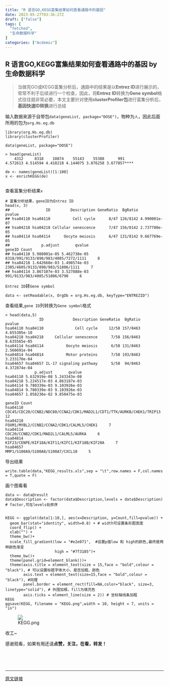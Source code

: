 ```yaml
---
title: "R 语言GO,KEGG富集结果如何查看通路中的基因"
date: 2023-05-27T03:36:27Z
draft: ["false"]
tags: [
  "fetched",
  "生命数据科学"
]
categories: ["Acdemic"]
---
```

R 语言GO,KEGG富集结果如何查看通路中的基因 by 生命数据科学
------
<div><section><mp-common-profile data-pluginname="mpprofile" data-weui-theme="light" data-id="Mzk0MDI4MjM4NQ==" data-headimg="http://mmbiz.qpic.cn/mmbiz_png/Nf8QqUlJukMmaCXNABdtSPicSfZU9GMyI6PHia3Gqfy5DNMias3VicXY8Gh70vu1gibxsObqoGRRHYtJLKX6WbyeeNw/0?wx_fmt=png" data-nickname="生命数据科学" data-alias="Data_Research" data-signature="科研是天马行空的想象和脚踏实地的认真！" data-from="0" data-is_biz_ban="0"></mp-common-profile></section><section data-tool="markdown编辑器" data-website="https://markdown.com.cn/editor"><blockquote data-tool="markdown.com.cn编辑器"><p>当做完GO或KEGG富集分析后，通路中的结果是以<strong>Entrez ID</strong>进行展示的，常常不利于后续进行一个检查，因此，将<strong>Entrez ID</strong>转换为<strong>Gene symbol</strong>格式往往就非常必要，本文主要针对使用<strong>clusterProfiler包</strong>进行富集分析后，<strong>基因快速ID转换</strong>进行总结</p></blockquote><p data-tool="markdown.com.cn编辑器">输入数据来源于自带包<code>data(geneList, package="DOSE")</code>，物种为<code>人</code>，因此后面所用的包为<code>org.Hs.eg.db</code></p><pre data-tool="markdown.com.cn编辑器"><span></span><code>library(org.Hs.eg.db)<br>library(clusterProfiler)<br><br>data(geneList, package="DOSE")<br><br>&gt; head(geneList)<br>    4312     8318    10874    55143    55388      991 <br>4.572613 4.514594 4.418218 4.144075 3.876258 3.677857****<br><br>de &lt;- names(geneList)[1:100]<br>x &lt;- enrichKEGG(de)<br><br></code></pre><p data-tool="markdown.com.cn编辑器">查看富集分析结果<code>x</code></p><pre data-tool="markdown.com.cn编辑器"><span></span><code># 富集分析结果，geneID为Entrez ID<br>head(x, 3)<br>##                ID         Description GeneRatio  BgRatio       pvalue<br>## hsa04110 hsa04110          Cell cycle      8/47 126/8142 4.990001e-07<br>## hsa04218 hsa04218 Cellular senescence      7/47 156/8142 2.737780e-05<br>## hsa04114 hsa04114      Oocyte meiosis      6/47 131/8142 9.667769e-05<br>##              p.adjust       qvalue                               geneID Count<br>## hsa04110 5.988001e-05 5.462738e-05 8318/991/9133/890/983/4085/7272/1111     8<br>## hsa04218 1.642668e-03 1.498574e-03    2305/4605/9133/890/983/51806/1111     7<br>## hsa04114 3.867107e-03 3.527888e-03         991/9133/983/4085/51806/6790     6<br></code></pre><p data-tool="markdown.com.cn编辑器"><code>Entrez ID</code>转<code>Gene symbol</code></p><pre data-tool="markdown.com.cn编辑器"><span></span><code>data &lt;- setReadable(x, OrgDb = org.Hs.eg.db, keyType="ENTREZID")<br></code></pre><p data-tool="markdown.com.cn编辑器">查看结果,<code>gene ID</code>列转换为<code>Gene symbol</code>格式</p><pre data-tool="markdown.com.cn编辑器"><span></span><code>&gt; head(data,5)<br>               ID             Description GeneRatio  BgRatio       pvalue<br>hsa04110 hsa04110              Cell cycle     12/58 157/8463 4.655305e-10<br>hsa04218 hsa04218     Cellular senescence      7/58 156/8463 8.635565e-05<br>hsa04114 hsa04114          Oocyte meiosis      6/58 131/8463 2.566691e-04<br>hsa04814 hsa04814          Motor proteins      7/58 193/8463 3.233170e-04<br>hsa04657 hsa04657 IL-17 signaling pathway      5/58  94/8463 4.372874e-04<br>             p.adjust       qvalue<br>hsa04110 5.632919e-08 5.243343e-08<br>hsa04218 5.224517e-03 4.863187e-03<br>hsa04114 9.780339e-03 9.103926e-03<br>hsa04814 9.780339e-03 9.103926e-03<br>hsa04657 1.058236e-02 9.850475e-03<br>                                                                        geneID Count<br>hsa04110 CDC45/CDC20/CCNB2/NDC80/CCNA2/CDK1/MAD2L1/CDT1/TTK/AURKB/CHEK1/TRIP13    12<br>hsa04218                             FOXM1/MYBL2/CCNB2/CCNA2/CDK1/CALML5/CHEK1     7<br>hsa04114                                  CDC20/CCNB2/CDK1/MAD2L1/CALML5/AURKA     6<br>hsa04814                          KIF23/CENPE/KIF18A/KIF11/KIFC1/KIF18B/KIF20A     7<br>hsa04657                                      MMP1/S100A9/S100A8/S100A7/CXCL10     5<br></code></pre><p data-tool="markdown.com.cn编辑器">导出结果</p><pre data-tool="markdown.com.cn编辑器"><span></span><code>write.table(data,"KEGG_results.xls",sep = "\t",row.names = F,col.names = T,quote = F)<br></code></pre><p data-tool="markdown.com.cn编辑器">画个图看看</p><pre data-tool="markdown.com.cn编辑器"><span></span><code>data &lt;- data@result<br>data$Description &lt;- factor(data$Description,levels = data$Description) # factor,可在levels处排序<br><br><br>KEGG &lt;- ggplot(data[1:10,], aes(x=Description, y=Count,fill=pvalue)) +<br>  geom_bar(stat="identity", width=0.8) + # width可设置条形图宽度<br>  coord_flip() +<br>  xlab("") +<br>  theme_bw()+<br>  scale_fill_gradient(low = "#e2e071",  #设置p值low 和 high的颜色,最终是两种颜色渐变<br>                      high = "#7f3185")+<br>  theme_bw()+<br>  theme(panel.grid=element_blank())+<br>  theme(axis.title = element_text(size = 15,face = "bold",colour = "black"), # 可以设置标题字体大小、是否加粗、颜色<br>        axis.text = element_text(size=15,face = "bold",colour = "black"), #同理<br>        panel.border = element_rect(fill=NA,color="black", size=3, linetype="solid"), # 外围加框，fill为填充色<br>        axis.ticks = element_line(size = 2)) # 坐标轴线条加粗<br>KEGG<br>ggsave(KEGG, filename = "KEGG.png",width = 10, height = 7, units = "in")<br></code></pre><figure data-tool="markdown.com.cn编辑器"><img data-ratio="0.7" data-src="https://mmbiz.qpic.cn/sz_mmbiz_png/Nf8QqUlJukMR9nY2fHZibNuIN7ciaUNcnaT8ExPolP0IRdjcFV4pxiaVvsOTFE1aZh5ibPmxhFzH4S3xd2Nz5AZoSg/640?wx_fmt=png" data-type="png" data-w="3000" src="https://mmbiz.qpic.cn/sz_mmbiz_png/Nf8QqUlJukMR9nY2fHZibNuIN7ciaUNcnaT8ExPolP0IRdjcFV4pxiaVvsOTFE1aZh5ibPmxhFzH4S3xd2Nz5AZoSg/640?wx_fmt=png"><figcaption>KEGG.png</figcaption></figure><p data-tool="markdown.com.cn编辑器">收工~</p><p data-tool="markdown.com.cn编辑器">感谢观看，如果有用还请<span><strong>点赞，</strong><strong>关注，在看，转发！</strong></span></p><section><mp-common-profile data-pluginname="mpprofile" data-weui-theme="light" data-id="Mzk0MDI4MjM4NQ==" data-headimg="http://mmbiz.qpic.cn/mmbiz_png/Nf8QqUlJukMmaCXNABdtSPicSfZU9GMyI6PHia3Gqfy5DNMias3VicXY8Gh70vu1gibxsObqoGRRHYtJLKX6WbyeeNw/0?wx_fmt=png" data-nickname="生命数据科学" data-alias="Data_Research" data-signature="科研是天马行空的想象和脚踏实地的认真！" data-from="0" data-is_biz_ban="0"></mp-common-profile><br></section></section><p><br></p><p><mp-style-type data-value="3"></mp-style-type></p></div>  
<hr>
<a href="https://mp.weixin.qq.com/s/ghW3fEnCgzj34YwXF19liQ",target="_blank" rel="noopener noreferrer">原文链接</a>

